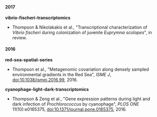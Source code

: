 #### 2017

**vibrio-fischeri-transcriptomics**

* Thompson & Nikolakakis et al., "Transcriptional characterization of _Vibrio fischeri_ during colonization of juvenile _Euprymna scolopes_", in review.

#### 2016

**red-sea-spatial-series**

* Thompson et al., "Metagenomic covariation along densely sampled environmental gradients in the Red Sea", _ISME J_, 
[doi:10.1038/ismej.2016.99](http://www.nature.com/ismej/journal/v11/n1/full/ismej201699a.html), 2016.

**cyanophage-light-dark-transcriptomics**

* Thompson & Zeng et al., "Gene expression patterns during light and dark infection of _Prochlorococcus_ by cyanophage", 
_PLOS ONE_ 11(10):e0165375, [doi:10.1371/journal.pone.0165375](http://journals.plos.org/plosone/article?id=10.1371/journal.pone.0165375), 2016.


<!--
#### Manuscripts In Preparation

**earth-microbiome-project**

* Refer to main EMP repo: <https://github.com/biocore/emp>

**red-sea-single-cell-genomes**

* Thompson et al., "Single-cell genomics of _Pelagibacter_ and _Prochlorococcus_ from the Red Sea", in prep.

**med-red-sea-diel-transcriptomics**

* Thompson et al., in prep.
-->

<!--
To retrieve code from local machine:

    ls */*.sh
    ls */*.pl
    ls */*.py
    ls */*.R
    ls */*.ipynb
    cat */*.sh | grep -E "\.pl" | perl -lpe 's/.*[\/\t ]([a-zA-Z0-9_]*.pl) .*/$1/' | sort | uniq
    cat */*.sh | grep -E "\.py" | perl -lpe 's/.*[\/\t ]([a-zA-Z0-9_]*.py) .*/$1/' | sort | uniq
-->


